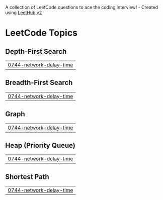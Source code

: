 A collection of LeetCode questions to ace the coding interview! - Created using [LeetHub v2](https://github.com/arunbhardwaj/LeetHub-2.0)
<!---LeetCode Topics Start-->
# LeetCode Topics
## Depth-First Search
|  |
| ------- |
| [0744-network-delay-time](https://github.com/RoopsagarM/leetcode_DSA/tree/master/0744-network-delay-time) |
## Breadth-First Search
|  |
| ------- |
| [0744-network-delay-time](https://github.com/RoopsagarM/leetcode_DSA/tree/master/0744-network-delay-time) |
## Graph
|  |
| ------- |
| [0744-network-delay-time](https://github.com/RoopsagarM/leetcode_DSA/tree/master/0744-network-delay-time) |
## Heap (Priority Queue)
|  |
| ------- |
| [0744-network-delay-time](https://github.com/RoopsagarM/leetcode_DSA/tree/master/0744-network-delay-time) |
## Shortest Path
|  |
| ------- |
| [0744-network-delay-time](https://github.com/RoopsagarM/leetcode_DSA/tree/master/0744-network-delay-time) |
<!---LeetCode Topics End-->